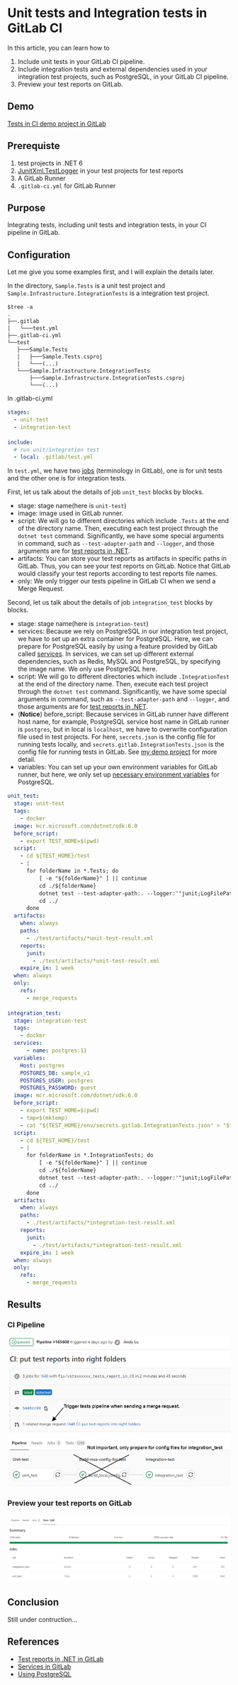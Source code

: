 # Unit tests and Integration tests in GitLab CI

In this article, you can learn how to  

1. Include unit tests in your GitLab CI pipeline.
2. Include integration tests and external dependencies used in your integration test projects, such as PostgreSQL, in your GitLab CI pipeline.
3. Preview your test reports on GitLab.

## Demo

[Tests in CI demo project in GitLab](https://gitlab.com/my-group1177/tests-in-ci-demo)

## Prerequiste

1. test projects in .NET 6
2. [JunitXml.TestLogger](https://www.nuget.org/packages/JunitXml.TestLogger) in your test projects for test reports
3. A GitLab Runner
4. `.gitlab-ci.yml` for GitLab Runner

## Purpose

Integrating tests, including unit tests and integration tests, in your CI pipeline in GitLab.

## Configuration

Let me give you some examples first, and I will explain the details later.

In the directory, `Sample.Tests` is a unit test project and `Sample.Infrastructure.IntegrationTests` is a integration test project.

```plain
$tree -a
.
├──.gitlab
│   └───test.yml
├──.gitlab-ci.yml
└──test
   ├───Sample.Tests
   │   ├───Sample.Tests.csproj
   │   └───(...)
   └───Sample.Infrastructure.IntegrationTests
       ├───Sample.Infrastructure.IntegrationTests.csproj
       └───(...)
```

In .gitlab-ci.yml

```yaml
stages:
  - unit-test
  - integration-test

include:
  # run unit/integration test
  - local: .gitlab/test.yml
```

In `test.yml`, we have two [jobs](https://docs.gitlab.com/ee/ci/jobs/) (terminology in GitLab), one is for unit tests and the other one is for integration tests.  

First, let us talk about the details of job `unit_test` blocks by blocks.

- stage: stage name(here is `unit-test`)
- image: image used in GitLab runner.
- script: We will go to different directories which include `.Tests` at the end of the directory name. Then, executing each test project through the `dotnet test` command. Significantly, we have some special arguments in command, such as `--test-adapter-path` and `--logger`, and those arguments are for [test reports in .NET](https://docs.gitlab.com/ee/ci/testing/unit_test_report_examples.html#net).
- artifacts: You can store your test reports as artifacts in specific paths in GitLab. Thus, you can see your test reports on GitLab. Notice that GitLab would classify your test reports according to test reports file names.
- only: We only trigger our tests pipeline in GitLab CI when we send a Merge Request.

Second, let us talk about the details of job `integration_test` blocks by blocks.

- stage: stage name(here is `integration-test`)
- services: Because we rely on PostgreSQL in our integration test project, we have to set up an extra container for PostgreSQL. Here, we can prepare for PostgreSQL easily by using a feature provided by GitLab called [services](https://docs.gitlab.com/ee/ci/services). In services, we can set up different external dependencies, such as Redis, MySQL and PostgreSQL, by specifying the image name. We only use PostgreSQL here.
- script: We will go to different directories which include `.IntegrationTest` at the end of the directory name. Then, execute each test project through the `dotnet test` command. Significantly, we have some special arguments in command, such as `--test-adapter-path` and `--logger`, and those arguments are for [test reports in .NET](https://docs.gitlab.com/ee/ci/testing/unit_test_report_examples.html#net).
- (**Notice**) before_script: Because services in GitLab runner have different host name, for example, PostgreSQL service host name in GitLab runner is `postgres`, but in local is `localhost`, we have to overwrite configuration file used in test projects. For here, `secrets.json` is the config file for running tests locally, and `secrets.gitlab.IntegrationTests.json` is the config file for running tests in GitLab. See [my demo project](https://gitlab.com/my-group1177/tests-in-ci-demo) for more detail.
- variables: You can set up your own environment variables for GitLab runner, but here, we only set up [necessary environment variables](https://docs.gitlab.com/ee/ci/services/postgres.html) for PostgreSQL.

```yml
unit_test:
  stage: unit-test
  tags:
    - docker
  image: mcr.microsoft.com/dotnet/sdk:6.0 
  before_script: 
    - export TEST_HOME=$(pwd)
  script:
    - cd ${TEST_HOME}/test
    - |
      for folderName in *.Tests; do
          [ -e "${folderName}" ] || continue
          cd ./${folderName}
          dotnet test --test-adapter-path:. --logger:'"junit;LogFilePath=..\artifacts\'${folderName}'-unit-test-result.xml;MethodFormat=Class;FailureBodyFormat=Verbose"'
          cd ../
      done
  artifacts:
    when: always
    paths: 
      - ./test/artifacts/*unit-test-result.xml
    reports:
      junit: 
        - ./test/artifacts/*unit-test-result.xml
    expire_in: 1 week
  when: always
  only:
    refs:
      - merge_requests

integration_test:
  stage: integration-test
  tags:
    - docker
  services:
      - name: postgres:11
  variables:
    Host: postgres
    POSTGRES_DB: sample_v1
    POSTGRES_USER: postgres
    POSTGRES_PASSWORD: guest
  image: mcr.microsoft.com/dotnet/sdk:6.0 
  before_script:
    - export TEST_HOME=$(pwd)
    - tmp=$(mktemp)
    - cat "${TEST_HOME}/env/secrets.gitlab.IntegrationTests.json" > "$tmp" && mv "$tmp" "${TEST_HOME}/env/secrets.json"
  script:
    - cd ${TEST_HOME}/test
    - |
      for folderName in *.IntegrationTests; do
          [ -e "${folderName}" ] || continue
          cd ./${folderName}
          dotnet test --test-adapter-path:. --logger:'"junit;LogFilePath=..\artifacts\'${folderName}'-integration-test-result.xml;MethodFormat=Class;FailureBodyFormat=Verbose"'
          cd ../
      done
  artifacts:
    when: always
    paths: 
      - ./test/artifacts/*integration-test-result.xml
    reports:
      junit: 
        - ./test/artifacts/*integration-test-result.xml
    expire_in: 1 week
  when: always
  only:
    refs:
      - merge_requests
```

## Results

### CI Pipeline

![image](images/CI_pipeline_in_GitLab.PNG)

### Preview your test reports on GitLab

![image](images/test_reports.PNG)

## Conclusion

Still under contruction...

<!-- TODO: -->

## References

- [Test reports in .NET in GitLab](https://docs.gitlab.com/ee/ci/testing/unit_test_report_examples.html#net)
- [Services in GitLab](https://docs.gitlab.com/ee/ci/services/)
- [Using PostgreSQL](https://docs.gitlab.com/ee/ci/services/postgres.html)
